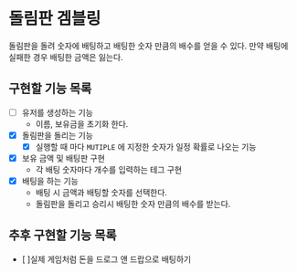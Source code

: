 # 돌림판 겜블링

돌림판을 돌려 숫자에 배팅하고 배팅한 숫자 만큼의 배수를 얻을 수 있다.
만약 배팅에 실패한 경우 배팅한 금액은 잃는다.

## 구현할 기능 목록

- [ ] 유저를 생성하는 기능
	- 이름, 보유금을 초기화 한다.
- [X] 돌림판을 돌리는 기능
	- [X] 실행할 때 마다 `MUTIPLE` 에 지정한 숫자가 일정 확률로 나오는 기능
- [X] 보유 금액 및 배팅판 구현
	- 각 배팅 숫자마다 개수를 입력하는 테그 구현
- [X] 배팅을 하는 기능
	- 배팅 시 금액과 배팅할 숫자를 선택한다.
	- 돌림판을 돌리고 승리시 배팅한 숫자 만큼의 배수를 받는다.

	
## 추후 구현할 기능 목록
- [ ]실제 게임처럼 돈을 드로그 앤 드랍으로 배팅하기


